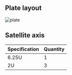 ## Plate layout

![plate](https://cdn.jsdelivr.net/gh/longnald/corin@1.0/plate/plate_corin.png)

## Satellite axis

| Specification | Quantity |
| ------------- | -------- |
| 6.25U         | 1        |
| 2U            | 3        |
